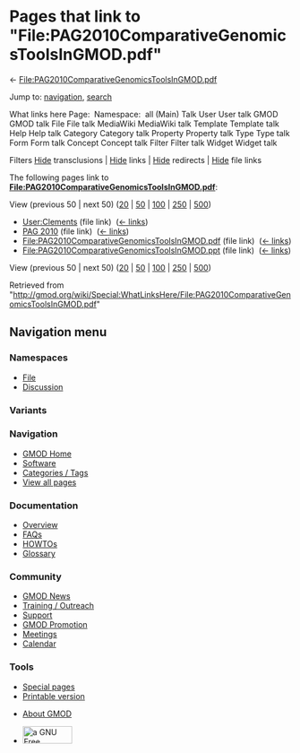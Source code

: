 <div id="mw-page-base" class="noprint">

</div>

<div id="mw-head-base" class="noprint">

</div>

<div id="content" class="mw-body" role="main">

<span id="top"></span>

<div id="mw-js-message" style="display:none;">

</div>



# <span dir="auto">Pages that link to "File:PAG2010ComparativeGenomicsToolsInGMOD.pdf"</span>

<div id="bodyContent">

<div id="contentSub">

←
[File:PAG2010ComparativeGenomicsToolsInGMOD.pdf](/wiki/File:PAG2010ComparativeGenomicsToolsInGMOD.pdf "File:PAG2010ComparativeGenomicsToolsInGMOD.pdf")

</div>

<div id="jump-to-nav" class="mw-jump">

Jump to: [navigation](#mw-navigation), [search](#p-search)

</div>

<div id="mw-content-text">

What links here Page:  Namespace:  all (Main) Talk User User talk GMOD
GMOD talk File File talk MediaWiki MediaWiki talk Template Template talk
Help Help talk Category Category talk Property Property talk Type Type
talk Form Form talk Concept Concept talk Filter Filter talk Widget
Widget talk

Filters
[Hide](/mediawiki/index.php?title=Special:WhatLinksHere/File:PAG2010ComparativeGenomicsToolsInGMOD.pdf&hidetrans=1 "Special:WhatLinksHere/File:PAG2010ComparativeGenomicsToolsInGMOD.pdf")
transclusions \|
[Hide](/mediawiki/index.php?title=Special:WhatLinksHere/File:PAG2010ComparativeGenomicsToolsInGMOD.pdf&hidelinks=1 "Special:WhatLinksHere/File:PAG2010ComparativeGenomicsToolsInGMOD.pdf")
links \|
[Hide](/mediawiki/index.php?title=Special:WhatLinksHere/File:PAG2010ComparativeGenomicsToolsInGMOD.pdf&hideredirs=1 "Special:WhatLinksHere/File:PAG2010ComparativeGenomicsToolsInGMOD.pdf")
redirects \|
[Hide](/mediawiki/index.php?title=Special:WhatLinksHere/File:PAG2010ComparativeGenomicsToolsInGMOD.pdf&hideimages=1 "Special:WhatLinksHere/File:PAG2010ComparativeGenomicsToolsInGMOD.pdf")
file links

The following pages link to
**[File:PAG2010ComparativeGenomicsToolsInGMOD.pdf](/wiki/File:PAG2010ComparativeGenomicsToolsInGMOD.pdf "File:PAG2010ComparativeGenomicsToolsInGMOD.pdf")**:

View (previous 50 \| next 50)
([20](/mediawiki/index.php?title=Special:WhatLinksHere/File:PAG2010ComparativeGenomicsToolsInGMOD.pdf&limit=20 "Special:WhatLinksHere/File:PAG2010ComparativeGenomicsToolsInGMOD.pdf")
\|
[50](/mediawiki/index.php?title=Special:WhatLinksHere/File:PAG2010ComparativeGenomicsToolsInGMOD.pdf&limit=50 "Special:WhatLinksHere/File:PAG2010ComparativeGenomicsToolsInGMOD.pdf")
\|
[100](/mediawiki/index.php?title=Special:WhatLinksHere/File:PAG2010ComparativeGenomicsToolsInGMOD.pdf&limit=100 "Special:WhatLinksHere/File:PAG2010ComparativeGenomicsToolsInGMOD.pdf")
\|
[250](/mediawiki/index.php?title=Special:WhatLinksHere/File:PAG2010ComparativeGenomicsToolsInGMOD.pdf&limit=250 "Special:WhatLinksHere/File:PAG2010ComparativeGenomicsToolsInGMOD.pdf")
\|
[500](/mediawiki/index.php?title=Special:WhatLinksHere/File:PAG2010ComparativeGenomicsToolsInGMOD.pdf&limit=500 "Special:WhatLinksHere/File:PAG2010ComparativeGenomicsToolsInGMOD.pdf"))

- [User:Clements](/wiki/User:Clements "User:Clements") (file link) ‎
  <span class="mw-whatlinkshere-tools">([←
  links](/mediawiki/index.php?title=Special:WhatLinksHere&target=User%3AClements "Special:WhatLinksHere"))</span>
- [PAG 2010](/wiki/PAG_2010 "PAG 2010") (file link) ‎
  <span class="mw-whatlinkshere-tools">([←
  links](/mediawiki/index.php?title=Special:WhatLinksHere&target=PAG+2010 "Special:WhatLinksHere"))</span>
- [File:PAG2010ComparativeGenomicsToolsInGMOD.pdf](/wiki/File:PAG2010ComparativeGenomicsToolsInGMOD.pdf "File:PAG2010ComparativeGenomicsToolsInGMOD.pdf")
  (file link) ‎ <span class="mw-whatlinkshere-tools">([←
  links](/mediawiki/index.php?title=Special:WhatLinksHere&target=File%3APAG2010ComparativeGenomicsToolsInGMOD.pdf "Special:WhatLinksHere"))</span>
- [File:PAG2010ComparativeGenomicsToolsInGMOD.ppt](/wiki/File:PAG2010ComparativeGenomicsToolsInGMOD.ppt "File:PAG2010ComparativeGenomicsToolsInGMOD.ppt")
  (file link) ‎ <span class="mw-whatlinkshere-tools">([←
  links](/mediawiki/index.php?title=Special:WhatLinksHere&target=File%3APAG2010ComparativeGenomicsToolsInGMOD.ppt "Special:WhatLinksHere"))</span>

View (previous 50 \| next 50)
([20](/mediawiki/index.php?title=Special:WhatLinksHere/File:PAG2010ComparativeGenomicsToolsInGMOD.pdf&limit=20 "Special:WhatLinksHere/File:PAG2010ComparativeGenomicsToolsInGMOD.pdf")
\|
[50](/mediawiki/index.php?title=Special:WhatLinksHere/File:PAG2010ComparativeGenomicsToolsInGMOD.pdf&limit=50 "Special:WhatLinksHere/File:PAG2010ComparativeGenomicsToolsInGMOD.pdf")
\|
[100](/mediawiki/index.php?title=Special:WhatLinksHere/File:PAG2010ComparativeGenomicsToolsInGMOD.pdf&limit=100 "Special:WhatLinksHere/File:PAG2010ComparativeGenomicsToolsInGMOD.pdf")
\|
[250](/mediawiki/index.php?title=Special:WhatLinksHere/File:PAG2010ComparativeGenomicsToolsInGMOD.pdf&limit=250 "Special:WhatLinksHere/File:PAG2010ComparativeGenomicsToolsInGMOD.pdf")
\|
[500](/mediawiki/index.php?title=Special:WhatLinksHere/File:PAG2010ComparativeGenomicsToolsInGMOD.pdf&limit=500 "Special:WhatLinksHere/File:PAG2010ComparativeGenomicsToolsInGMOD.pdf"))

</div>

<div class="printfooter">

Retrieved from
"<http://gmod.org/wiki/Special:WhatLinksHere/File:PAG2010ComparativeGenomicsToolsInGMOD.pdf>"

</div>

<div id="catlinks" class="catlinks catlinks-allhidden">

</div>

<div class="visualClear">

</div>

</div>

</div>

<div id="mw-navigation">

## Navigation menu

<div id="mw-head">



<div id="left-navigation">

<div id="p-namespaces" class="vectorTabs" role="navigation"
aria-labelledby="p-namespaces-label">

### Namespaces

- <span id="ca-nstab-image"><a href="/wiki/File:PAG2010ComparativeGenomicsToolsInGMOD.pdf"
  accesskey="c" title="View the file page [c]">File</a></span>
- <span id="ca-talk"><a
  href="/mediawiki/index.php?title=File_talk:PAG2010ComparativeGenomicsToolsInGMOD.pdf&amp;action=edit&amp;redlink=1"
  accesskey="t"
  title="Discussion about the content page [t]">Discussion</a></span>

</div>

<div id="p-variants" class="vectorMenu emptyPortlet" role="navigation"
aria-labelledby="p-variants-label">

### 

### Variants[](#)

<div class="menu">

</div>

</div>

</div>

<div id="right-navigation">





</div>



</div>

</div>

</div>

<div id="mw-panel">

<div id="p-logo" role="banner">

<a href="/wiki/Main_Page"
style="background-image: url(http://gmod.org/images/GMOD-cogs.png);"
title="Visit the main page"></a>

</div>

<div id="p-Navigation" class="portal" role="navigation"
aria-labelledby="p-Navigation-label">

### Navigation

<div class="body">

- <span id="n-GMOD-Home">[GMOD Home](/wiki/Main_Page)</span>
- <span id="n-Software">[Software](/wiki/GMOD_Components)</span>
- <span id="n-Categories-.2F-Tags">[Categories /
  Tags](/wiki/Categories)</span>
- <span id="n-View-all-pages">[View all
  pages](/wiki/Special:AllPages)</span>

</div>

</div>

<div id="p-Documentation" class="portal" role="navigation"
aria-labelledby="p-Documentation-label">

### Documentation

<div class="body">

- <span id="n-Overview">[Overview](/wiki/Overview)</span>
- <span id="n-FAQs">[FAQs](/wiki/Category:FAQ)</span>
- <span id="n-HOWTOs">[HOWTOs](/wiki/Category:HOWTO)</span>
- <span id="n-Glossary">[Glossary](/wiki/Glossary)</span>

</div>

</div>

<div id="p-Community" class="portal" role="navigation"
aria-labelledby="p-Community-label">

### Community

<div class="body">

- <span id="n-GMOD-News">[GMOD News](/wiki/GMOD_News)</span>
- <span id="n-Training-.2F-Outreach">[Training /
  Outreach](/wiki/Training_and_Outreach)</span>
- <span id="n-Support">[Support](/wiki/Support)</span>
- <span id="n-GMOD-Promotion">[GMOD
  Promotion](/wiki/GMOD_Promotion)</span>
- <span id="n-Meetings">[Meetings](/wiki/Meetings)</span>
- <span id="n-Calendar">[Calendar](/wiki/Calendar)</span>

</div>

</div>

<div id="p-tb" class="portal" role="navigation"
aria-labelledby="p-tb-label">

### Tools

<div class="body">

- <span id="t-specialpages"><a href="/wiki/Special:SpecialPages" accesskey="q"
  title="A list of all special pages [q]">Special pages</a></span>
- <span id="t-print"><a
  href="/mediawiki/index.php?title=Special:WhatLinksHere/File:PAG2010ComparativeGenomicsToolsInGMOD.pdf&amp;printable=yes"
  rel="alternate" accesskey="p"
  title="Printable version of this page [p]">Printable version</a></span>

</div>

</div>

</div>

</div>

<div id="footer" role="contentinfo">

- <span id="footer-places-about">[About
  GMOD](/wiki/GMOD:About "GMOD:About")</span>

<!-- -->

- <span id="footer-copyrightico">[<img src="http://www.gnu.org/graphics/gfdl-logo-small.png" width="88"
  height="31" alt="a GNU Free Documentation License" />](http://www.gnu.org/licenses/fdl-1.3.html)</span>


<div style="clear:both">

</div>

</div>
